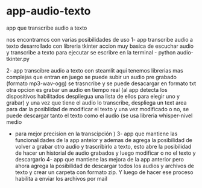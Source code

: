 # app-audio-texto
app que transcribe audio a texto

nos encontramos con varias posibilidades de uso 
1- app transcribe audio a texto desarrollado con  libreria tkinter
accion muy basica de escuchar audio y transcribe a texto 
para ejecutar se escribre en la terminal - python audio-tkinter.py

2- app transcibre audio a texto con steamlit 
aqui tenemos librerias mas complejas que entran en juego 
se puede subir un audio pre grabado (formato mp3-wav-ogg) 
se trasncribe y se puede desacargar en formato txt
otra opcion es grabar un audio en tiempo real 
(al app detecta los dispositivos habilitados despliegua 
una lista de ellos para elegir uno y grabar) y una vez
que tiene el audio lo transcribe, despliega un text area
para dar la posiblidad de modificar el texto y una vez 
modificado o no, se puede descargar tanto el texto como 
el audio (se usa libreria whisper-nivel medio
- para mejor precision en la transcipción )
3- app que mantiene las funcionalidades de la app anteior 
y ademas de agrega la posibilidad de volver a grabar otro
audio y trascribirlo a texto, esto abre la posibilidad
de hacer un historial de audio grabados y luego modificar o 
no el texto y descargarlo
4- app que mantiene las mejora de la app anterior 
pero ahora agrega la posibilidad de descargar todos
los audios y archivos de texto y crear un carpeta con formato 
zip. Y luego de hacer ese proceso habilita a enviar los archivos
por mail
